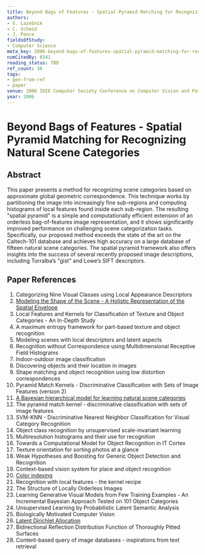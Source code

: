 ```yaml
---
title: Beyond Bags of Features - Spatial Pyramid Matching for Recognizing Natural Scene Categories
authors:
- S. Lazebnik
- C. Schmid
- J. Ponce
fieldsOfStudy:
- Computer Science
meta_key: 2006-beyond-bags-of-features-spatial-pyramid-matching-for-recognizing-natural-scene-categories
numCitedBy: 8341
reading_status: TBD
ref_count: 38
tags:
- gen-from-ref
- paper
venue: 2006 IEEE Computer Society Conference on Computer Vision and Pattern Recognition (CVPR'06)
year: 2006
---
```


# Beyond Bags of Features - Spatial Pyramid Matching for Recognizing Natural Scene Categories

## Abstract

This paper presents a method for recognizing scene categories based on approximate global geometric correspondence. This technique works by partitioning the image into increasingly fine sub-regions and computing histograms of local features found inside each sub-region. The resulting "spatial pyramid" is a simple and computationally efficient extension of an orderless bag-of-features image representation, and it shows significantly improved performance on challenging scene categorization tasks. Specifically, our proposed method exceeds the state of the art on the Caltech-101 database and achieves high accuracy on a large database of fifteen natural scene categories. The spatial pyramid framework also offers insights into the success of several recently proposed image descriptions, including Torralba’s "gist" and Lowe’s SIFT descriptors.

## Paper References

1. Categorizing Nine Visual Classes using Local Appearance Descriptors
2. [Modeling the Shape of the Scene - A Holistic Representation of the Spatial Envelope](2004-modeling-the-shape-of-the-scene-a-holistic-representation-of-the-spatial-envelope)
3. Local Features and Kernels for Classification of Texture and Object Categories - An In-Depth Study
4. A maximum entropy framework for part-based texture and object recognition
5. Modeling scenes with local descriptors and latent aspects
6. Recognition without Correspondence using Multidimensional Receptive Field Histograms
7. Indoor-outdoor image classification
8. Discovering objects and their location in images
9. Shape matching and object recognition using low distortion correspondences
10. Pyramid Match Kernels - Discriminative Classification with Sets of Image Features (version 2)
11. [A Bayesian hierarchical model for learning natural scene categories](2005-a-bayesian-hierarchical-model-for-learning-natural-scene-categories)
12. The pyramid match kernel - discriminative classification with sets of image features
13. SVM-KNN - Discriminative Nearest Neighbor Classification for Visual Category Recognition
14. Object class recognition by unsupervised scale-invariant learning
15. Multiresolution histograms and their use for recognition
16. Towards a Computational Model for Object Recognition in IT Cortex
17. Texture orientation for sorting photos at a glance
18. Weak Hypotheses and Boosting for Generic Object Detection and Recognition
19. Context-based vision system for place and object recognition
20. [Color indexing](2004-color-indexing)
21. Recognition with local features - the kernel recipe
22. The Structure of Locally Orderless Images
23. Learning Generative Visual Models from Few Training Examples - An Incremental Bayesian Approach Tested on 101 Object Categories
24. Unsupervised Learning by Probabilistic Latent Semantic Analysis
25. Biologically Motivated Computer Vision
26. [Latent Dirichlet Allocation](2003-latent-dirichlet-allocation)
27. Bidirectional Reflection Distribution Function of Thoroughly Pitted Surfaces
28. Content-based query of image databases - inspirations from text retrieval
